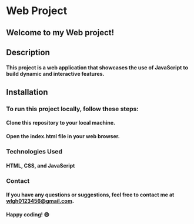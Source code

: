 # Web Project

## Welcome to my Web project!

## Description

#### This project is a web application that showcases the use of JavaScript to build dynamic and interactive features.

## Installation

### To run this project locally, follow these steps:

#### Clone this repository to your local machine.

#### Open the index.html file in your web browser.

### Technologies Used

#### HTML, CSS, and JavaScript

### Contact

#### If you have any questions or suggestions, feel free to contact me at wlgh0123456@gmail.com.

#### Happy coding! 😄
